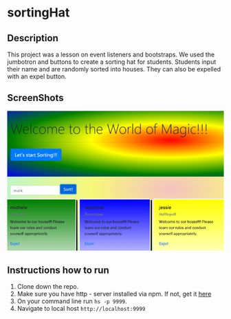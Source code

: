 # sortingHat
## Description
This project was a lesson on event listeners and bootstraps.  We used the jumbotron and buttons to create a sorting hat for students.  Students input their name and are randomly sorted into houses.   They can also be expelled with an expel button.  

## ScreenShots
![Main Screen](./screenshots/SortHat.PNG)



## Instructions how to run
1. Clone down the repo.
2. Make sure you have http - server installed via npm.  If not, get it [here](https://www.npmjs.com/package/http-server)
3. On your command line run `hs -p 9999`.
4.  Navigate to local host `http://localhost:9999`